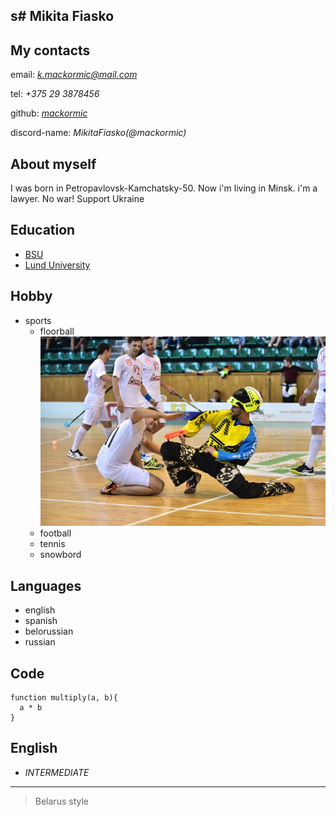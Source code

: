 s# __Mikita Fiasko__
---
## My contacts
email: *k.mackormic@mail.com*

tel: *+375 29 3878456*

github: [*mackormic*](https://github.com/mackormic)

discord-name: *MikitaFiasko(@mackormic)*
## About myself
 I was born in Petropavlovsk-Kamchatsky-50.
 Now i'm living in Minsk. i'm a lawyer. 
 No war!
 Support Ukraine

## Education
* [BSU](https://bsu.by/)
* [Lund University](https://www.lunduniversity.lu.se/)

## Hobby
* sports
    * floorball 
    ![floorball](floorball.jpg)
    * football
    * tennis
    * snowbord

## Languages
* english
* spanish
* belorussian 
* russian
## Code
```
function multiply(a, b){
  a * b
}
```
## English
* *INTERMEDIATE*
---
> Belarus style
